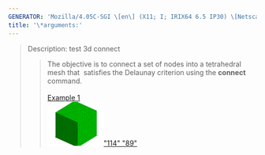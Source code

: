 ```yaml
---
GENERATOR: 'Mozilla/4.05C-SGI \[en\] (X11; I; IRIX64 6.5 IP30) \[Netscape\]'
title: '\*arguments:'
---
```


> Description: test 3d connect
>
> > The objective is to connect a set of nodes into a tetrahedral mesh
> > that  satisfies the Delaunay criterion using the **connect**
> > command.\
> >  \
> > [Example 1](description_connect.md)\
> > [![](image/output_connect_tn.gif)"114"
> > "89"](description_connect.md)
